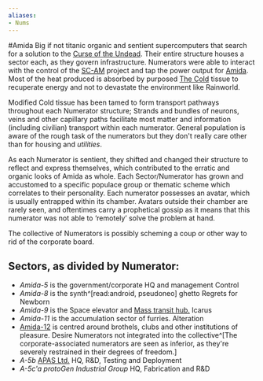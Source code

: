 ```yaml
---
aliases:
- Nums
---
```


\#Amida 
Big if not titanic organic and sentient supercomputers that search for a solution to the [Curse of the Undead](..\..\..\..\..\..\..\Overviews\Concepts\Curse%20of%20the%20Undead.md). Their entire structure houses a sector each, as they govern infrastructure. 
Numerators were able to interact with the control of the [SC-AM](..\..\Long%20Savannah\Palga%20Basin\SC-AM.md) project and tap the power output for [Amida](..\..\..\..\..\..\..\Groupings\Amida.md).
Most of the heat produced is absorbed by purposed [The Cold](..\..\..\..\..\..\..\Groupings\Factions\The%20Cold.md) tissue to recuperate energy and not to devastate the environment like Rainworld.

Modified Cold tissue has been tamed to form transport pathways throughout each Numerator structure; Strands and bundles of neurons, veins and other capillary paths facilitate most matter and information (including civilian) transport within each numerator.
General population is aware of the rough task of the numerators but they don't really care other than for housing and *utilities*. 

As each Numerator is sentient, they shifted and changed their structure to reflect and express themselves, which contributed to the erratic and organic looks of Amida as whole. 
Each Sector/Numerator has grown and accustomed to a specific populace group or thematic scheme which correlates to their personality. 
Each numerator possesses an avatar, which is usually entrapped within its chamber. Avatars outside their chamber are rarely seen, and oftentimes carry a prophetical gossip as it means that this numerator was not able to ‘remotely’ solve the problem at hand. 

The collective of Numerators is possibly scheming a coup or other way to rid of the corporate board.

## Sectors, as divided by Numerator:

* *Amida-5* is the government/corporate HQ and management
  Control
* *Amida-8*  is the synth^\[read:android, pseudoneo\] ghetto
  Regrets for Newborn
* *Amida-9* is the Space elevator and [Mass transit hub.](..\..\..\..\..\..\..\Groupings\Organisations\Argrosy.md)
  Icarus
* *Amida-11* is the accumulation sector of furries. 
  Alteration
* [Amida-12](..\..\..\..\..\..\..\WIP%20or%20Projects\TO-DO\Amida-12.md) is centred around brothels, clubs and other institutions of pleasure. 
  Desire 
  Numerators not integrated into the collective^\[The corporate-associated numerators are seen as inferior, as they're severely restrained in their degrees of freedom.\]
* *A-5b*
  [APAS Ltd.](..\..\..\..\..\..\..\Groupings\Amida\APAS%20Ltd..md) HQ, R&D, Testing and Deployment 
* *A-5c'a*
  *protoGen Industrial Group* HQ, Fabrication and R&D
